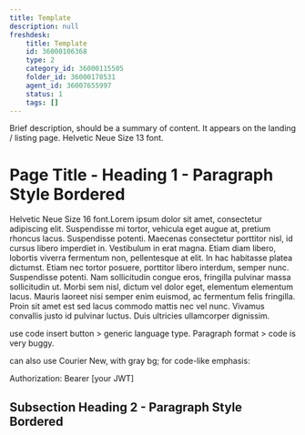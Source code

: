 ```yaml
---
title: Template
description: null
freshdesk:
    title: Template
    id: 36000106368
    type: 2
    category_id: 36000115505
    folder_id: 36000178531
    agent_id: 36007655997
    status: 1
    tags: []
---
```


Brief description, should be a summary of content. It appears on the landing / listing page. Helvetic Neue Size 13 font.

# Page Title - Heading 1 - Paragraph Style Bordered

Helvetic Neue Size 16 font.Lorem ipsum dolor sit amet, consectetur adipiscing elit. Suspendisse mi tortor, vehicula eget augue at, pretium rhoncus lacus. Suspendisse potenti. Maecenas consectetur porttitor nisl, id cursus libero imperdiet in. Vestibulum in erat magna. Etiam diam libero, lobortis viverra fermentum non, pellentesque at elit. In hac habitasse platea dictumst. Etiam nec tortor posuere, porttitor libero interdum, semper nunc. Suspendisse potenti. Nam sollicitudin congue eros, fringilla pulvinar massa sollicitudin ut. Morbi sem nisl, dictum vel dolor eget, elementum elementum lacus. Mauris laoreet nisi semper enim euismod, ac fermentum felis fringilla. Proin sit amet est sed lacus commodo mattis nec vel nunc. Vivamus convallis justo id pulvinar luctus. Duis ultricies ullamcorper dignissim.

use code insert button > generic language type. Paragraph format > code is very buggy.

can also use Courier New, with gray bg; for code-like emphasis:

Authorization: Bearer [your JWT]

## Subsection Heading 2 - Paragraph Style Bordered

